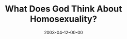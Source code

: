 ---
layout: message
category: message
series: "Go Ahead and Ask"
title: "What Does God Think About Homosexuality?"
date: 2003-04-12-00-00
message_id: 228
audio: "http://s3.amazonaws.com/crossroads-media/message/audio/GoAheadAndAsk_04-13-03_Homosexuality_Msg.mp3"
audio-duration: "39:35"
explicit: false
---